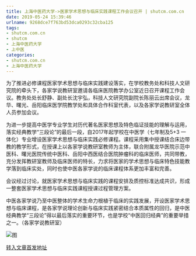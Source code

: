 ```yaml
---
title: 上海中医药大学->医家学术思想与临床实践课程工作会议召开 | shutcm.com.cn
date: 2019-05-24 15:39:46
urlname: 9268dce7f763bd53dca0293c32cba125
tags: 
- shutcm.com.cn
- shutcm
- 上海中医药大学
- 上中医
categories:
- shutcm.com.cn
- 上海中医药大学
---
```



为了推进必修课程医家学术思想与临床实践建设落实，在学校教务处和科技人文研究院的牵头下，各家学说教研室邀请各临床医院教学办公室近日召开课程工作会议。教务处处长舒静、副处长沈宇弘，科技人文研究院副院长陈丽云出席会议，龙华、曙光、岳阳临床医学院教学处和具体合作科室代表，以及各家学说教研室全体人员参加会议。

为进一步提高中医学专业学生对历代著名医家思想及特色临证技能的理解与运用，落实经典教学“三段论”的最后一段，自2017年起学校在中医学（七年制及5+3 一体化）专业增设医家学术思想与临床实践必修课程。课程采用集中授课结合床边带教的教学形式，在授课上以各家学说教研室教师为主体，联合附属龙华医院示范中医科、曙光医院传统中医科、岳阳中西医结合医院肿瘤科的临床医师，共同带教，充分发挥教研室教师及临床医师的特长，力求将医家的学术思想与临床特色技能教学落到临床实处，同时也使中医各家学说的临床课程体系更加丰富和完善。

会议经过讨论，就医家学术思想与临床实践的课程安排及质控标准达成共识，形成一整套医家学术思想与临床实践课程授课过程管理方案。

中医各家学说乃至中医整体的学术生命力根植于临床的实践发展，开设医家学术思想与临床课程，是各家学说理论创新与临床实践紧密结合本质属性的回归，是中医经典教学“三段论”得以最后落实的重要环节，也是学校“中医回归经典”的重要举措之一。（各家学说教研室）



![图](http://www.shutcm.edu.cn/_upload/article/images/d8/f1/2a9c957e438c91dcb83287b76bcf/c2fe0538-4a28-4651-8d2b-e00874530c08.jpg)

[转入文章首发地址](http://www.shutcm.edu.cn/2019/0524/c973a104619/page.htm)